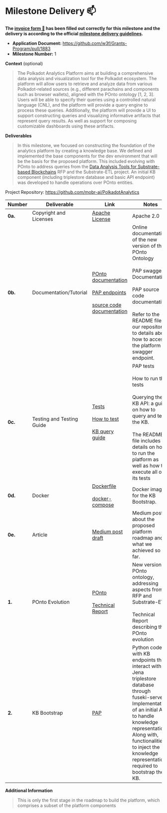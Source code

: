 # Milestone Delivery :mailbox:

**The [invoice form :pencil:](https://docs.google.com/forms/d/e/1FAIpQLSfmNYaoCgrxyhzgoKQ0ynQvnNRoTmgApz9NrMp-hd8mhIiO0A/viewform) has been filled out correctly for this milestone and the delivery is according to the official [milestone delivery guidelines](https://github.com/w3f/Grants-Program/blob/master/docs/Support%20Docs/milestone-deliverables-guidelines.md).**  

* **Application Document:** https://github.com/w3f/Grants-Program/pull/1883
* **Milestone Number:** 1

**Context** (optional)
> The Polkadot Analytics Platform aims at building a comprehensive data analysis and visualization tool for the Polkadot ecosystem. The platform will allow users to retrieve and analyze data from various Polkadot-related sources (e.g., different parachains and components such as browser wallets), aligned with the POnto ontology [1, 2, 3]. Users will be able to specify their queries using a controlled natural language (CNL), and the platform will provide a query engine to process these queries. Additionally, the platform will provide a UI to support constructing queries and visualizing informative artifacts that represent query results. As well as support for composing customizable dashboards using these artifacts.

**Deliverables**
> In this milestone, we focused on constructing the foundation of the analytics platform by creating a knowledge base. We defined and implemented the base components for the dev environment that will be the basis for the proposed platform. This included evolving with POnto to address queries from the [Data Analysis Tools for Substrate-based Blockchains](https://github.com/w3f/Grants-Program/blob/master/docs/RFPs/Under%20Development/data_analysis_tools.md) RFP and the Substrate-ETL project. An initial KB component (including triplestore database and basic API endpoint) was developed to handle operations over POnto entities.

Project Repository: https://github.com/mobr-ai/PolkadotAnalytics

| Number | Deliverable | Link | Notes |
| ------------- | ------------- | ------------- |------------- |
| **0a.** | Copyright and Licenses | [Apache License](https://github.com/mobr-ai/PolkadotAnalytics/blob/main/LICENSE) | Apache 2.0 |
| **0b.** | Documentation/Tutorial | [POnto documentation](https://www.mobr.ai/ponto) <br><br> [PAP endpoints](https://github.com/mobr-ai/PolkadotAnalytics/blob/main/pap/swagger.yml) <br><br> [source code documentation](https://github.com/mobr-ai/PolkadotAnalytics/blob/main/pap/swagger.yml) | Online documentation of the new version of the POnto Ontology <br><br> PAP swagger Documentation <br><br>PAP source code documentation.  <br><br> Refer to the README file on our repository to details about how to access the platform swagger endpoint. |
| **0c.** | Testing and Testing Guide | [Tests](https://github.com/mobr-ai/PolkadotAnalytics/tree/main/pap/tests) <br><br> [How to test](https://github.com/mobr-ai/PolkadotAnalytics/blob/main/README.md) <br><br> [KB query guide](https://github.com/mobr-ai/PolkadotAnalytics/blob/main/docs/kb_guide.ipynb)| PAP tests <br><br> How to run the tests <br><br> Querying the KB API: a guide on how to query and test the KB. <br><br> The README file includes details on how to run the platform as well as how to execute all of its tests |
| **0d.** | Docker | [Dockerfile](https://github.com/mobr-ai/PolkadotAnalytics/blob/main/Dockerfile) <br><br> [docker-compose](https://github.com/mobr-ai/PolkadotAnalytics/blob/main/docker-compose.yml) | Docker image for the KB Bootstrap. |
| **0e.** | Article | [Medium post draft](https://medium.com/@mobrsys/building-the-foundation-the-first-stage-of-the-polkadot-analytics-platform-6e9fa6fdbf33) | Medium post about the proposed platform roadmap and what we achieved so far. |
| **1.** | POnto Evolution | [POnto](https://github.com/mobr-ai/POnto) <br><br>[Technical Report](https://github.com/mobr-ai/POnto/blob/main/docs/pdf/POnto_v0.0.2_evolution_report.pdf) | New version of POnto ontology, addressing aspects from RFP and Substrate-ETL. <br><br> Technical Report describing the POnto evolution |
| **2.** | KB Bootstrap | [PAP](https://github.com/mobr-ai/PolkadotAnalytics) | Python code with KB endpoints that interact with Jena triplestore database through fuseki-server. Implementation of an initial API to handle knowledge representation. Along with, functionalities to inject the knowledge representation required to bootstrap the KB. |

**Additional Information**
> This is only the first stage in the roadmap to build the platform, which comprises a subset of the platform components